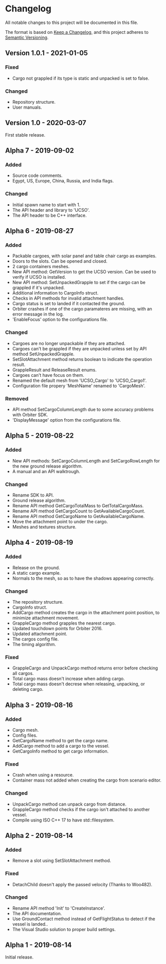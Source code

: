 # Changelog
All notable changes to this project will be documented in this file.

The format is based on [Keep a Changelog](https://keepachangelog.com/en/1.0.0/),
and this project adheres to [Semantic Versioning](https://semver.org/spec/v2.0.0.html).

## Version 1.0.1 - 2021-01-05
### Fixed
- Cargo not grappled if its type is static and unpacked is set to false.
### Changed
- Repository structure.
- User manuals.

## Version 1.0 - 2020-03-07
First stable release.

## Alpha 7 - 2019-09-02
### Added
- Source code comments.
- Egypt, US, Europe, China, Russia, and India flags.
### Changed
- Initial spawn name to start with 1.
- The API header and library to 'UCSO'.
- The API header to be C++ interface.

## Alpha 6 - 2019-08-27
### Added
- Packable cargoes, with solar panel and table chair cargo as examples.
- Doors to the slots. Can be opened and closed.
- 2 cargo containers meshes.
- New API method: GetVersion to get the UCSO version. Can be used to verify if UCSO is installed.
- New API method: SetUnpackedGrapple to set if the cargo can be grappled if it's unpacked.
- Additional information to CargoInfo struct.
- Checks in API methods for invalid attachment handles.
- Cargo status is set to landed if it contacted the ground.
- Orbiter crashes if one of the cargo paramateres are missing, with an error message in the log.
- 'EnableFocus' option to the configurations file.
### Changed
- Cargoes are no longer unpackable if they are attached.
- Cargoes can't be grappled if they are unpacked unless set by API method SetUnpackedGrapple.
- SetSlotAttachment method returns boolean to indicate the operation result.
- GrappleResult and ReleaseResult enums.
- Cargoes can't have focus on them.
- Renamed the default mesh from 'UCSO_Cargo' to 'UCSO_Cargo1'.
- Configuration file propery 'MeshName' renamed to 'CargoMesh'.
### Removed
- API method SetCargoColumnLength due to some accuracy problems with Orbiter SDK.
- 'DisplayMessage' option from the configurations file.

## Alpha 5 - 2019-08-22
### Added
- New API methods: SetCargoColumnLength and SetCargoRowLength for the new ground release algorithm.
- A manual and an API walktrough.
### Changed
- Rename SDK to API.
- Ground release algorithm.
- Rename API method GetCargoTotalMass to GetTotalCargoMass.
- Rename API method GetCargoCount to GetAvailableCargoCount.
- Rename API method GetCargoName to GetAvailableCargoName.
- Move the attachment point to under the cargo.
- Meshes and textures structure.

## Alpha 4 - 2019-08-19
### Added
- Release on the ground.
- A static cargo example.
- Normals to the mesh, so as to have the shadows appearing correctly.
### Changed
- The repository structure.
- CargoInfo struct.
- AddCargo method creates the cargo in the attachment point position, to minimize attachment movement.
- GrappleCargo method grapples the nearest cargo.
- Updated touchdown points for Orbiter 2016.
- Updated attachment point.
- The cargos config file.
- The timing algorithm.
### Fixed
- GrappleCargo and UnpackCargo method returns error before checking all cargos.
- Total cargo mass doesn't increase when adding cargo.
- Total cargo mass doesn't decrese when releasing, unpacking, or deleting cargo.

## Alpha 3 - 2019-08-16
### Added
- Cargo mesh.
- Config files.
- GetCargoName method to get the cargo name.
- AddCargo method to add a cargo to the vessel.
- GetCargoInfo method to get cargo information.
### Fixed
- Crash when using a resource.
- Container mass not added when creating the cargo from scenario editor.
### Changed
- UnpackCargo method can unpack cargo from distance.
- GrappleCargo method checks if the cargo isn't attached to another vessel.
- Compile using ISO C++ 17 to have std::filesystem.

## Alpha 2 - 2019-08-14
### Added
- Remove a slot using SetSlotAttachment method.
### Fixed
- DetachChild doesn't apply the passed velocity (Thanks to Woo482).
### Changed
- Rename API method 'Init' to 'CreateInstance'.
- The API documentation.
- Use GroundContact method instead of GetFlightStatus to detect if the vessel is landed..
- The Visual Studio solution to proper build settings.

## Alpha 1 - 2019-08-14
Initial release.
